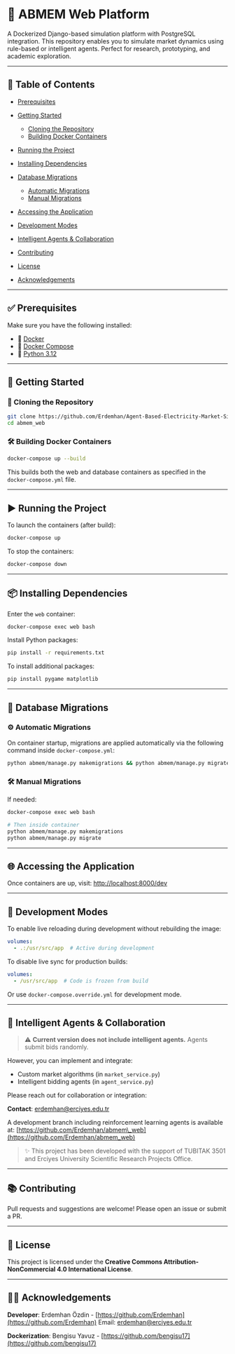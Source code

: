 # 🚀 ABMEM Web Platform

A Dockerized Django-based simulation platform with PostgreSQL integration. This repository enables you to simulate market dynamics using rule-based or intelligent agents. Perfect for research, prototyping, and academic exploration.

---

## 📁 Table of Contents

* [Prerequisites](#prerequisites)
* [Getting Started](#getting-started)

  * [Cloning the Repository](#cloning-the-repository)
  * [Building Docker Containers](#building-docker-containers)
* [Running the Project](#running-the-project)
* [Installing Dependencies](#installing-dependencies)
* [Database Migrations](#database-migrations)

  * [Automatic Migrations](#automatic-migrations)
  * [Manual Migrations](#manual-migrations)
* [Accessing the Application](#accessing-the-application)
* [Development Modes](#development-modes)
* [Intelligent Agents & Collaboration](#intelligent-agents--collaboration)
* [Contributing](#contributing)
* [License](#license)
* [Acknowledgements](#acknowledgements)

---

## ✅ Prerequisites

Make sure you have the following installed:

* 🐳 [Docker](https://docs.docker.com/get-docker/)
* 🧱 [Docker Compose](https://docs.docker.com/compose/install/)
* 🐍 [Python 3.12](https://www.python.org/downloads/)

---

## 🚀 Getting Started

### 🧬 Cloning the Repository

```bash
git clone https://github.com/Erdemhan/Agent-Based-Electricity-Market-Simulator.git
cd abmem_web
```

### 🛠️ Building Docker Containers

```bash
docker-compose up --build
```

This builds both the web and database containers as specified in the `docker-compose.yml` file.

---

## ▶️ Running the Project

To launch the containers (after build):

```bash
docker-compose up
```

To stop the containers:

```bash
docker-compose down
```

---

## 📦 Installing Dependencies

Enter the `web` container:

```bash
docker-compose exec web bash
```

Install Python packages:

```bash
pip install -r requirements.txt
```

To install additional packages:

```bash
pip install pygame matplotlib
```

---

## 🧬 Database Migrations

### ⚙️ Automatic Migrations

On container startup, migrations are applied automatically via the following command inside `docker-compose.yml`:

```bash
python abmem/manage.py makemigrations && python abmem/manage.py migrate
```

### 🛠️ Manual Migrations

If needed:

```bash
docker-compose exec web bash

# Then inside container
python abmem/manage.py makemigrations
python abmem/manage.py migrate
```

---

## 🌐 Accessing the Application

Once containers are up, visit: [http://localhost:8000/dev](http://localhost:8000/dev)

---

## 🔧 Development Modes

To enable live reloading during development without rebuilding the image:

```yaml
volumes:
  - .:/usr/src/app  # Active during development
```

To disable live sync for production builds:

```yaml
volumes:
  - /usr/src/app  # Code is frozen from build
```

Or use `docker-compose.override.yml` for development mode.

---

## 🤖 Intelligent Agents & Collaboration

> ⚠️ **Current version does not include intelligent agents.** Agents submit bids randomly.

However, you can implement and integrate:

* Custom market algorithms (in `market_service.py`)
* Intelligent bidding agents (in `agent_service.py`)

Please reach out for collaboration or integration:

**Contact**: [erdemhan@erciyes.edu.tr](mailto:erdemhan@erciyes.edu.tr)

A development branch including reinforcement learning agents is available at:
[https://github.com/Erdemhan/abmem\_web](https://github.com/Erdemhan/abmem_web)

> ✨ This project has been developed with the support of TUBITAK 3501 and Erciyes University Scientific Research Projects Office.

---

## 📚 Contributing

Pull requests and suggestions are welcome! Please open an issue or submit a PR.

---

## 📄 License

This project is licensed under the **Creative Commons Attribution-NonCommercial 4.0 International License**.

---

## 👨‍💻 Acknowledgements

**Developer**: Erdemhan Özdin - [https://github.com/Erdemhan](https://github.com/Erdemhan)  Email: erdemhan@erciyes.edu.tr

**Dockerization**: Bengisu Yavuz - [https://github.com/bengisu17](https://github.com/bengisu17)

